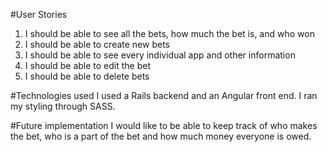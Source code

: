 #User Stories
1. I should be able to see all the bets, how much the bet is, and who won
2. I should be able to create new bets
3. I should be able to see every individual app and other information
4. I should be able to edit the bet
5. I should be able to delete bets

#Technologies used
I used a Rails backend and an Angular front end. I ran my styling through SASS.

#Future implementation
I would like to be able to keep track of who makes the bet, who is a part of the bet and how much money everyone is owed.
